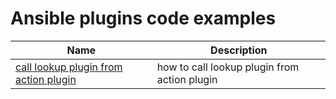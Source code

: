 # Ansible plugins code examples

|Name|Description|
|---|---|
|[call lookup plugin from action plugin](call_lookup_plugin_from_action.md)|how to call lookup plugin from action plugin|
